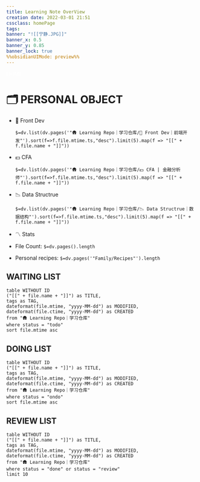 ```yaml
---
title: Learning Note OverView
creation date: 2022-03-01 21:51 
cssclass: homePage
tags:
banner: "![[宁静.JPG]]"
banner_x: 0.5
banner_y: 0.85
banner_lock: true
%%obsidianUIMode: preview%%
---
```

<div class="title" style="color:#fff">HOME</div>


# 🗂 PERSONAL OBJECT

-  📲 Front Dev

	 `$=dv.list(dv.pages('"🛖 Learning Repo｜学习仓库/📲 Front Dev｜前端开发"').sort(f=>f.file.mtime.ts,"desc").limit(5).map(f => "[[" + f.file.name + "]]"))`
	 
- 💵 CFA
 
	 `$=dv.list(dv.pages('"🛖 Learning Repo｜学习仓库/💵 CFA | 金融分析师"').sort(f=>f.file.mtime.ts,"desc").limit(5).map(f => "[[" + f.file.name + "]]"))`

- 📉 Data Structrue

	`$=dv.list(dv.pages('"🛖 Learning Repo｜学习仓库/📉 Data Structrue｜数据结构"').sort(f=>f.file.mtime.ts,"desc").limit(5).map(f => "[[" + f.file.name + "]]"))`

- 〽️ Stats

- File Count: `$=dv.pages().length`
- Personal recipes: `$=dv.pages('"Family/Recipes"').length`


## WAITING LIST

```dataview
table WITHOUT ID
("[[" + file.name + "]]") as TITLE,
tags as TAG,
dateformat(file.mtime, "yyyy-MM-dd") as MODIFIED,
dateformat(file.ctime, "yyyy-MM-dd") as CREATED
from "🛖 Learning Repo｜学习仓库"
where status = "todo"
sort file.mtime asc
```

## DOING LIST

```dataview
table WITHOUT ID
("[[" + file.name + "]]") as TITLE,
tags as TAG,
dateformat(file.mtime, "yyyy-MM-dd") as MODIFIED,
dateformat(file.ctime, "yyyy-MM-dd") as CREATED
from "🛖 Learning Repo｜学习仓库"
where status = "ondo"
sort file.mtime asc
```

## REVIEW LIST

```dataview
table WITHOUT ID
("[[" + file.name + "]]") as TITLE,
tags as TAG,
dateformat(file.mtime, "yyyy-MM-dd") as MODIFIED,
dateformat(file.ctime, "yyyy-MM-dd") as CREATED
from "🛖 Learning Repo｜学习仓库"
where status = "done" or status = "review"
limit 10
```


